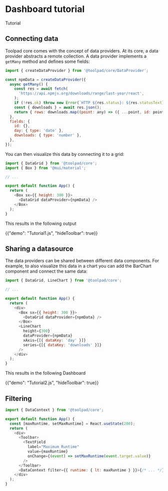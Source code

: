 ---
---

# Dashboard tutorial

<p class="description">Tutorial</p>

## Connecting data

Toolpad core comes with the concept of data providers. At its core, a data provider abstracts a remote collection. A data provider implements a `getMany` method and defines some fields:

```js
import { createDataProvider } from '@toolpad/core/DataProvider';

const npmData = createDataProvider({
  async getMany() {
    const res = await fetch(
      'https://api.npmjs.org/downloads/range/last-year/react',
    );
    if (!res.ok) throw new Error(`HTTP ${res.status}: ${res.statusText}`);
    const { downloads } = await res.json();
    return { rows: downloads.map((point: any) => ({ ...point, id: point.day })) };
  },
  fields: {
    id: {},
    day: { type: 'date' },
    downloads: { type: 'number' },
  },
});
```

You can then visualize this data by connecting it to a grid:

```js
import { DataGrid } from '@toolpad/core';
import { Box } from '@mui/material';

// ...

export default function App() {
  return (
    <Box sx={{ height: 300 }}>
      <DataGrid dataProvider={npmData} />
    </Box>
  );
}
```

This results in the following output

{{"demo": "Tutorial1.js", "hideToolbar": true}}

## Sharing a datasource

The data providers can be shared between different data components. For example, to also visualize this data in a chart you can add the BarChart component and connect the same data:

```js
import { DataGrid, LineChart } from '@toolpad/core';

// ...

export default function App() {
  return (
    <div>
      <Box sx={{ height: 300 }}>
        <DataGrid dataProvider={npmData} />
      </Box>
      <LineChart
        height={300}
        dataProvider={npmData}
        xAxis={[{ dataKey: 'day' }]}
        series={[{ dataKey: 'downloads' }]}
      />
    </div>
  );
}
```

This results in the following Dashboard

{{"demo": "Tutorial2.js", "hideToolbar": true}}

## Filtering

```js
import { DataContext } from '@toolpad/core';

export default function App() {
  const [maxRuntime, setMaxRuntime] = React.useState(200);
  return (
    <div>
      <Toolbar>
        <TextField
          label="Maximum Runtime"
          value={maxRuntime}
          onChange={(event) => setMaxRuntime(event.target.value)}
        />
      </Toolbar>
      <DataContext filter={{ runtime: { lt: maxRuntime } }}>{/* ... */}</DataContext>
    </div>
  );
}
```
